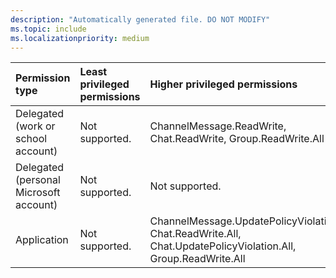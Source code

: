 ```yaml
---
description: "Automatically generated file. DO NOT MODIFY"
ms.topic: include
ms.localizationpriority: medium
---
```


|Permission type|Least privileged permissions|Higher privileged permissions|
|:---|:---|:---|
|Delegated (work or school account)|Not supported.|ChannelMessage.ReadWrite, Chat.ReadWrite, Group.ReadWrite.All|
|Delegated (personal Microsoft account)|Not supported.|Not supported.|
|Application|Not supported.|ChannelMessage.UpdatePolicyViolation.All, Chat.ReadWrite.All, Chat.UpdatePolicyViolation.All, Group.ReadWrite.All|

